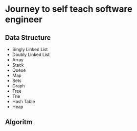 # Journey to self teach software engineer

## Data Structure

- Singly Linked List
- Doubly Linked List
- Array
- Stack
- Queue
- Map
- Sets
- Graph
- Tree
- Trie
- Hash Table
- Heap

## Algoritm
